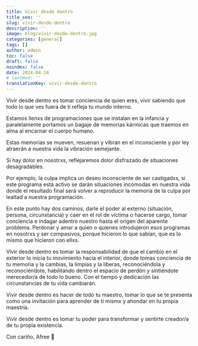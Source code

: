 ```yaml
---
title: Vivir desde dentro
title_seo: ''
slug: vivir-desde-dentro
description: ''
image: blog/vivir-desde-dentro.jpg
categories: [general]
tags: []
author: admin
toc: false
draft: false
noindex: false
date: 2024-04-24
# lastmod: ''
translationKey: vivir-desde-dentro
---
```


Vivir desde dentro es tomar conciencia de quien eres, vivir sabiendo que todo lo que ves fuera de ti refleja tu mundo interno.

Estamos llenxs de programaciones que se instalan en la infancia y paralelamente portamos un bagaje de memorias kármicas que traemos en alma al encarnar el cuerpo humano.

Estas memorias se mueven, resuenan y vibran en el inconsciente y por ley atraerán a nuestra vida la vibración semejante.

Si hay dolor en nosotrxs, reflejaremos dolor disfrazado de situaciones desagradables.

Por ejemplo, la culpa implica un deseo inconsciente de ser castigadxs, si este programa está activo se darán situaciones incómodas en nuestra vida donde el resultado final será volver a reproducir la memoria de la culpa por lealtad a nuestra programación.

En este punto hay dos caminos, darle el poder al externo (situación, persona, circunstancia) y caer en el rol de víctima o hacerse cargo, tomar conciencia e indagar adentro nuestro hasta el origen del aparente problema. Perdonar y amar a quien o quienes introdujeron esos programas en nosotrxs y ser compasivos, porque hicieron lo que sabían, que es lo mismo que hicieron con ellxs.

Vivir desde dentro es tomar la responsabilidad de que el cambio en el exterior lo inicia tu movimiento hacia el interior, donde tomas conciencia de tu memoria y la cambias, la limpias y la liberas, reconociéndola y reconociéndote, habilitando dentro el espacio de perdón y sintiéndote merecedor/a de todo lo bueno. Con el tiempo y dedicación las circunstancias de tu vida cambiarán.

Vivir desde dentro es hacer de todo tu maestro, tomar lo que se te presenta como una invitación para aprender de ti mismx y ahondar en tu propia maestría.

Vivir desde dentro es tomar tu poder para transformar y sentirte creador/a de tu propia existencia.

Con cariño, Afree 🌻
